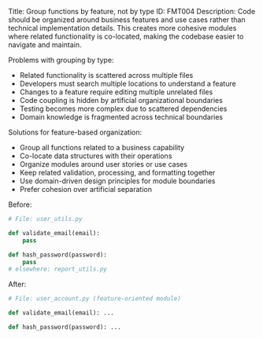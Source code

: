 Title: Group functions by feature, not by type
ID: FMT004
Description:
Code should be organized around business features and use cases rather than technical implementation details. This creates more cohesive modules where related functionality is co-located, making the codebase easier to navigate and maintain.

Problems with grouping by type:
- Related functionality is scattered across multiple files
- Developers must search multiple locations to understand a feature
- Changes to a feature require editing multiple unrelated files
- Code coupling is hidden by artificial organizational boundaries
- Testing becomes more complex due to scattered dependencies
- Domain knowledge is fragmented across technical boundaries

Solutions for feature-based organization:
- Group all functions related to a business capability
- Co-locate data structures with their operations
- Organize modules around user stories or use cases
- Keep related validation, processing, and formatting together
- Use domain-driven design principles for module boundaries
- Prefer cohesion over artificial separation

Before:
```python
# File: user_utils.py

def validate_email(email):
    pass

def hash_password(password):
    pass
# elsewhere: report_utils.py
```

After:
```python
# File: user_account.py (feature‑oriented module)

def validate_email(email): ...

def hash_password(password): ...
```
